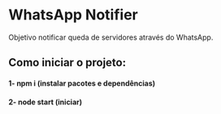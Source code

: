 # WhatsApp Notifier

Objetivo notificar queda de servidores através do WhatsApp.

## Como iniciar o projeto:
#### 1- npm i (instalar pacotes e dependências)
#### 2- node start (iniciar)
